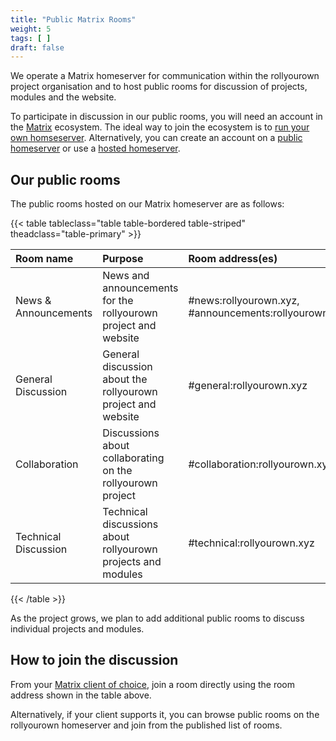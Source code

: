 ```yaml
---
title: "Public Matrix Rooms"
weight: 5
tags: [ ]
draft: false
---
```

<!--
SPDX-FileCopyrightText: 2022 Wilfred Nicoll <xyzroller@rollyourown.xyz>
SPDX-License-Identifier: CC-BY-SA-4.0
-->

We operate a Matrix homeserver for communication within the rollyourown project organisation and to host public rooms for discussion of projects, modules and the website.

<!--more-->

To participate in discussion in our public rooms, you will need an account in the [Matrix](https://matrix.org/) ecosystem. The ideal way to join the ecosystem is to [run your own homseserver](/rollyourown/projects/ryo-matrix/). Alternatively, you can create an account on a [public homeserver](https://joinmatrix.org/servers/) or use a [hosted homeserver](https://matrix.org/hosting/).

## Our public rooms

The public rooms hosted on our Matrix homeserver are as follows:

{{< table tableclass="table table-bordered table-striped" theadclass="table-primary" >}}

| Room name | Purpose | Room address(es) |
| :------ | :---------- | :--------------- |
| News & Announcements | News and announcements for the rollyourown project and website | #news:rollyourown.xyz, #announcements:rollyourown.xyz |
| General Discussion | General discussion about the rollyourown project and website | #general:rollyourown.xyz |
| Collaboration | Discussions about collaborating on the rollyourown project | #collaboration:rollyourown.xyz |
| Technical Discussion | Technical discussions about rollyourown projects and modules | #technical:rollyourown.xyz |

{{< /table >}}

As the project grows, we plan to add additional public rooms to discuss individual projects and modules.

## How to join the discussion

From your [Matrix client of choice](https://matrix.org/clients/), join a room directly using the room address shown in the table above.

Alternatively, if your client supports it, you can browse public rooms on the rollyourown homeserver and join from the published list of rooms.
